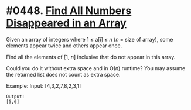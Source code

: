 # #0448. [Find All Numbers Disappeared in an Array](https://leetcode.com/problems/find-all-numbers-disappeared-in-an-array/description/) 

Given an array of integers where 1 ≤ a[i] ≤ _n_ (_n_ = size of array), some elements appear twice and others appear once.

Find all the elements of [1, _n_] inclusive that do not appear in this array.

Could you do it without extra space and in O(_n_) runtime? You may assume the returned list does not count as extra space.

Example:
    Input:
    [4,3,2,7,8,2,3,1]
    
    Output:
    [5,6]
